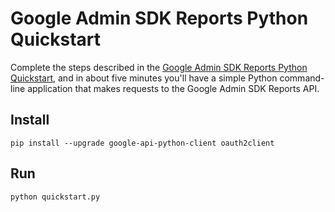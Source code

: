 # Google Admin SDK Reports Python Quickstart

Complete the steps described in the [Google Admin SDK Reports Python
Quickstart](https://developers.google.com/admin-sdk/reports/v1/quickstart/python),
and in about five minutes you'll have a simple Python command-line application
that makes requests to the Google Admin SDK Reports API.

## Install

```
pip install --upgrade google-api-python-client oauth2client
```

## Run

```
python quickstart.py
```

